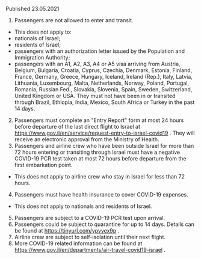 Published 23.05.2021
1. Passengers are not allowed to enter and transit.
- This does not apply to:
- nationals of Israel;
- residents of Israel;
- passengers with an authorization letter issued by the Population and Immigration Authority;
- passengers with an A1, A2, A3, A4 or A5 visa arriving from Austria, Belgium, Bulgaria, Croatia, Cyprus, Czechia, Denmark, Estonia, Finland, France, Germany, Greece, Hungary, Iceland, Ireland (Rep.), Italy, Latvia, Lithuania, Luxembourg, Malta, Netherlands, Norway, Poland, Portugal, Romania, Russian Fed., Slovakia, Slovenia, Spain, Sweden, Switzerland, United Kingdom or USA. They must not have been in or transited through Brazil, Ethiopia, India, Mexico, South Africa or Turkey in the past 14 days.
2. Passengers must complete an "Entry Report" form at most 24 hours before departure of the last direct flight to Israel at <a href="https://www.gov.il/en/service/request-entry-to-israel-covid19">https://www.gov.il/en/service/request-entry-to-israel-covid19</a> . They will receive an electronic approval from the Ministry of Health.
3. Passengers and airline crew who have been outside Israel for more than 72 hours entering or transiting through Israel must have a negative COVID-19 PCR test taken at most 72 hours before departure from the first embarkation point.
- This does not apply to airline crew who stay in Israel for less than 72 hours.
4. Passengers must have health insurance to cover COVID-19 expenses.
- This does not apply to nationals and residents of Israel.
5. Passengers are subject to a COVID-19 PCR test upon arrival. 
6. Passengers could be subject to quarantine for up to 14 days. Details can be found at <a href="https://tinyurl.com/ypvvex9p">https://tinyurl.com/ypvvex9p</a> .
7. Airline crew are subject to self-isolation until their next flight. 
8. More COVID-19 related information can be found at <a href="https://www.gov.il/en/departments/air-travel-covid19-israel">https://www.gov.il/en/departments/air-travel-covid19-israel</a> .

